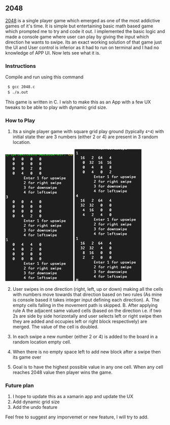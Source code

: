 ## 2048

[2048](https://play.google.com/store/apps/details?id=com.androbaby.original2048&hl=en_IN&gl=US) is a single player game which emerged as one of the most addictive games of it's time. It is simple but entertaining basic math based game which prompted me to try and code it out. I implemented the basic logic and made a console game where user can play by giving the input which direction he wants to swipe. Its an exact working solution of that game just the UI and User control is inferior as it had to run on terminal and I had no knowledge of APP UI. Now lets see what it is.

### Instructions

Compile and run using this command

```bash
 $ gcc 2048.c
 $ ./a.out
 ```
This game is written in C. I wish to make this as an App with a few UX tweaks to be able to play with dynamic grid size.

### How to Play

1. Its a single player game with square grid play ground (typically `4*4`) with initial state ther are 3 numbers (either 2 or 4) are present in 3 random location.

![Screenshot 1](2048_1.png) ![Screenshot 2](2048_2.png) 

2. User swipes in one direction (right, left, up or down) making all the cells with numbers move towards that direction based on two rules (As mine is console based it takes integer input defining each direction).
  A. The empty cells falling in the movement path is skipped.
  B. After applying rule A the adjacent same valued cells (based on the direction i.e. if two 2s are side by side horizontally and user selects left or right swipe then they are added and occupies left or right block respectively) are merged. The value of the cell is doubled.
  
3. In each swipe a new number (either 2 or 4) is added to the board in a random location empty cell.

4. When there is no empty space left to add new block after a swipe then its game over

5. Goal is to have the highest possible value in any one cell. When any cell reaches 2048 value then player wins the game.

### Future plan

1. I hope to update this as a xamarin app and update the UX
2. Add dynamic grid size
3. Add the undo feature

Feel free to suggest any imporvemet or new feature, I will try to add.
